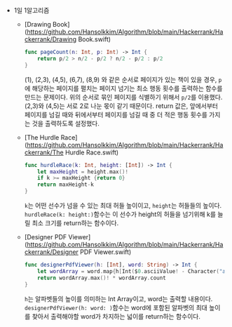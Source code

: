 * 1일 1알고리즘

	* [Drawing Book](https://github.com/Hansolkkim/Algorithm/blob/main/Hackerrank/Hackerrank/Drawing Book.swift)
	
		```swift
		func pageCount(n: Int, p: Int) -> Int {
		    return p/2 > n/2 - p/2 ? n/2 - p/2 : p/2
		}
		```
	
		(1), (2,3), (4,5), (6,7), (8,9) 와 같은 순서로 페이지가 있는 책이 있을 경우, `p`에 해당하는 페이지를 펼치는 페이지 넘기는 최소 행동 횟수를 출력하는 함수를 만드는 문제이다. 위의 순서로 묶인 페이지를 식별하기 위해서 `p/2`를 이용했다. (2,3)와 (4,5)는 서로 2로 나눈 몫이 같기 때문이다. return 값은, 앞에서부터 페이지를 넘길 때와 뒤에서부터 페이지를 넘길 때 중 더 적은 행동 횟수를 가지는 것을 출력하도록 설정했다.
	
	* [The Hurdle Race](https://github.com/Hansolkkim/Algorithm/blob/main/Hackerrank/Hackerrank/The Hurdle Race.swift)
	
		```swift
		func hurdleRace(k: Int, height: [Int]) -> Int {
		    let maxHeight = height.max()!
		    if k >= maxHeight {return 0}
		    return maxHeight-k
		}
		```
	
		`k`는 어떤 선수가 넘을 수 있는 최대 허들 높이이고, `height`는 허들들의 높이다. `hurdleRace(k: height:)`함수는 이 선수가 height의 허들을 넘기위해 k를 늘릴 최소 크기를 return하는 함수이다.
	
	* [Designer PDF Viewer](https://github.com/Hansolkkim/Algorithm/blob/main/Hackerrank/Hackerrank/Designer PDF Viewer.swift)
	
		```swift
		func designerPdfViewer(h: [Int], word: String) -> Int {
		    let wordArray = word.map{h[Int($0.asciiValue! - Character("a").asciiValue!)]}
		    return wordArray.max()! * wordArray.count
		}
		```
	
		`h`는 알파벳들의 높이를 의미하는 Int Array이고, word는 출력할 내용이다. `designerPdfViewer(h: word: )`함수는 word에 포함된 알파벳의 최대 높이를 찾아서 출력해야할 word가 차지하는 넓이를 return하는 함수이다.